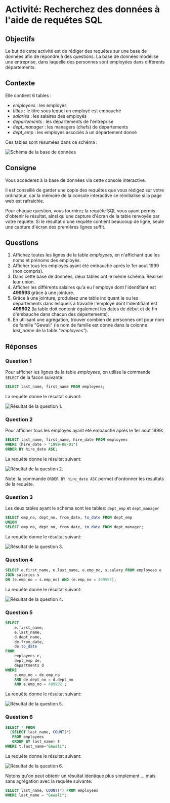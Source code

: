 # Activité: Recherchez des données à l'aide de requétes SQL

## Objectifs

Le but de cette activité est de rédiger des requêtes sur une base de données afin de répondre à des questions.
La base de données modélise une entreprise, dans laquelle des personnes sont employées dans différents départements.

## Contexte

Elle contient 6 tables :
 - *employees* : les employés
 - *titles* : le titre sous lequel un employé est embauché
 - *salaries* : les salaires des employés
 - *departements* : les départements de l'entreprise
 - *dept_manager* : les managers (chefs) de départements
 - *dept_emp* : les employés associés à un département donné

Ces tables sont résumées dans ce schéma :

![Schéma de la base de données](employees-schema.png)

## Consigne

Vous accéderez à la base de données via cette console interactive.

Il est conseillé de garder une copie des requêtes que vous rédigez sur votre ordinateur, car la mémoire de la console interactive se réinitialise si la page web est rafraichie.

Pour chaque question, vous fournirez la requête SQL vous ayant permis d'obtenir le résultat, ainsi qu'une capture d'écran de la table renvoyée par votre requête. Si le résultat d'une requête contient beaucoup de ligne, seule une capture d'écran des premières lignes suffit.

## Questions

 1. Affichez toutes les lignes de la table *employees*, en n'affichant que les noms et prénoms des employés.
 2. Afficher tous les employés ayant été embauché après le 1er aout 1999 (non compris).
 3. Dans cette base de données, deux tables ont le même schéma. Réaliser leur union.
 4. Afficher les différents salaires qu'a eu l'employé dont l'identifiant est **499593** grâce à une jointure.
 5. Grâce à une jointure, produisez une table indiquant le ou les départements dans lesquels a travaillé l'employé dont l'identifiant est **499902** (la table doit contenir également les dates de début et de fin d'embauche dans chacun des départements). 
 6. En utilisant une agrégation, trouver combien de personnes ont pour nom de famille "Gewali" (le nom de famille est donné dans la colonne *last_name* de la table *"employees"*).

 
## Réponses

### Question 1

Pour afficher les lignes de la table *employees*, on utilise la commande `SELECT` de la facon suivante:

```sql
SELECT last_name, first_name FROM employees;
```

La requête donne le résultat suivant:

![Résultat de la question 1.](question1_crop.PNG)

### Question 2

Pour afficher tous les employés ayant été embauché après le 1er aout 1999:

```sql
SELECT last_name, first_name, hire_date FROM employees 
WHERE (hire_date > "1999-08-01") 
ORDER BY hire_date ASC;
```

La requête donne le résultat suivant:

![Résultat de la question 2.](question2.PNG)

Note: la commande `ORDER BY hire_date ASC` permet d'ordonner les resultats de la requête.


### Question 3

Les deux tables ayant le schéma sont les tables: `dept_emp` et `dept_manager`

```sql
SELECT emp_no, dept_no, from_date, to_date FROM dept_emp
UNION
SELECT emp_no, dept_no, from_date, to_date FROM dept_manager;
```

La requête donne le résultat suivant:

![Résultat de la question 3.](question3_crop.PNG)

### Question 4

```sql
SELECT e.first_name, e.last_name, e.emp_no, s.salary FROM employees e 
JOIN salaries s
ON (e.emp_no = s.emp_no) AND (e.emp_no = 499593);
```

La requête donne le résultat suivant:

![Résultat de la question 4.](question4_crop.PNG)

### Question 5

```sql
SELECT    
    e.first_name,
    e.last_name,
    d.dept_name,
    de.from_date,
    de.to_date
FROM 
    employees e,
    dept_emp de,
    departments d
WHERE
    e.emp_no = de.emp_no
    AND de.dept_no = d.dept_no
    AND e.emp_no = 499902 ;
```

La requête donne le résultat suivant:

![Résultat de la question 5.](question5.PNG)

### Question 6

```sql
SELECT * FROM 
  (SELECT last_name, COUNT(*) 
   FROM employees 
   GROUP BY last_name) t
WHERE t.last_name="Gewali";
```

La requête donne le résultat suivant:

![Résultat de la question 6.](question6.PNG)

Notons qu'on peut obtenir un résultat identique plus simplement ... mais sans agrégation avec la requête suivante:

```sql
SELECT last_name, COUNT(*) FROM employees
WHERE last_name = "Gewali";
```
